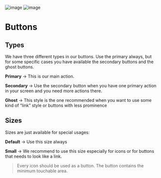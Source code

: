 ![image](https://user-images.githubusercontent.com/8384392/154288165-dcfce9f6-9cd4-47e9-940e-cd19b604eaba.png)
![image](https://user-images.githubusercontent.com/8384392/154288542-2f969a7a-e539-4a7b-b454-65efdd200881.png)

# Buttons

## Types
We have three different types in our buttons. Use the primary always, but for some specific cases you have available the secondary buttons and the ghost buttons.

**Primary** → This is our main action.

**Secondary** → Use the secondary button when you have one primary action in your screen and you need more actions there.

**Ghost** → This style is the one recommended when you want to use some kind of “link” style or buttons with less prominence

## Sizes
Sizes are just available for special usages:

**Default** → Use this size always

**Small** → We recommend to use this size especially for icons or for buttons that needs to look like a link.

> Every icon should be used as a button. The button contains the minimum touchable area.
